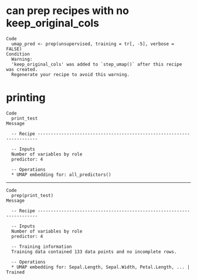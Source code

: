 # can prep recipes with no keep_original_cols

    Code
      umap_pred <- prep(unsupervised, training = tr[, -5], verbose = FALSE)
    Condition
      Warning:
      'keep_original_cols' was added to `step_umap()` after this recipe was created.
      Regenerate your recipe to avoid this warning.

# printing

    Code
      print_test
    Message
      
      -- Recipe ----------------------------------------------------------------------
      
      -- Inputs 
      Number of variables by role
      predictor: 4
      
      -- Operations 
      * UMAP embedding for: all_predictors()

---

    Code
      prep(print_test)
    Message
      
      -- Recipe ----------------------------------------------------------------------
      
      -- Inputs 
      Number of variables by role
      predictor: 4
      
      -- Training information 
      Training data contained 133 data points and no incomplete rows.
      
      -- Operations 
      * UMAP embedding for: Sepal.Length, Sepal.Width, Petal.Length, ... | Trained

